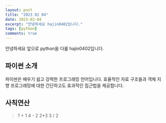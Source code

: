```yaml
---
layout: post
title: "2023 02 04"
date: 2023-02-04
excerpt: "안녕하세요 hajin0402입니다."
tags: [python]
comments: true
---
```


안녕하세요 앞으로 python을 다룰 hajin0402입니다.

## 파이썬 소개

파이썬은 배우기 쉽고 강력한 프로그래밍 언어입니다. 
효율적인 자료 구조들과 객체 지향 프로그래밍에 대한 간단하고도 효과적인 접근법을 제공합니다.

## 사칙연산

>1 + 1
4 - 2
2*3
3 / 2 
